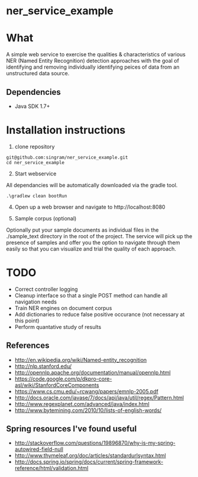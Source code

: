 # ner_service_example

# What
A simple web service to exercise the qualities & characteristics of various NER (Named Entity Recognition) detection approaches with the goal of identifying and removing individually identifying peices of data from an unstructured data source.

## Dependencies

- Java SDK 1.7+

# Installation instructions

1. clone repository

  ```
git@github.com:singram/ner_service_example.git
cd ner_service_example
  ```

2. Start webservice

 All dependancies will be automatically downloaded via the gradle tool.

 ```
.\gradlew clean bootRun
 ```

4. Open up a web browser and navigate to http://localhost:8080

5. Sample corpus (optional)

 Optionally put your sample documents as individual files in the ./sample_text directory in the root of the project.  The service will pick up the presence of samples and offer you the option to navigate through them easily so that you can visualize and trial the quality of each approach.

# TODO
 - Correct controller logging
 - Cleanup interface so that a single POST method can handle all navigation needs
 - Train NER engines on document corpus
 - Add dictionaries to reduce false positive occurance (not necessary at this point)
 - Perform quantative study of results

## References

 - http://en.wikipedia.org/wiki/Named-entity_recognition
 - http://nlp.stanford.edu/
 - http://opennlp.apache.org/documentation/manual/opennlp.html
 - https://code.google.com/p/dkpro-core-asl/wiki/StanfordCoreComponents
 - https://www.cs.cmu.edu/~rcwang/papers/emnlp-2005.pdf
 - http://docs.oracle.com/javase/7/docs/api/java/util/regex/Pattern.html
 - http://www.regexplanet.com/advanced/java/index.html
 - http://www.bytemining.com/2010/10/lists-of-english-words/

## Spring resources I've found useful

 - http://stackoverflow.com/questions/19896870/why-is-my-spring-autowired-field-null
 - http://www.thymeleaf.org/doc/articles/standardurlsyntax.html
 - http://docs.spring.io/spring/docs/current/spring-framework-reference/html/validation.html

